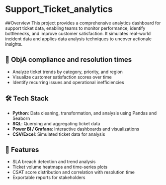 # Support_Ticket_analytics
##Overview
This project provides a comprehensive analytics dashboard for support ticket data, enabling teams to monitor performance, identify bottlenecks, and improve customer satisfaction. It simulates real-world incident data and applies data analysis techniques to uncover actionale insights.

## 🎯 ObjA compliance and resolution times
- Analyze ticket trends by category, priority, and region
- Visualize customer satisfaction scores over time
- Identify recurring issues and operational inefficiencies

## 🛠️ Tech Stack
- **Python**: Data cleaning, transformation, and analysis using Pandas and Seaborn  
- **SQL**: Querying and aggregating ticket data  
- **Power BI / Grafana**: Interactive dashboards and visualizations  
- **CSV/Excel**: Simulated ticket data for analysis  

## 📁 Features
- SLA breach detection and trend analysis  
- Ticket volume heatmaps and time-series plots  
- CSAT score distribution and correlation with resolution time  
- Exportable reports for stakeholders
